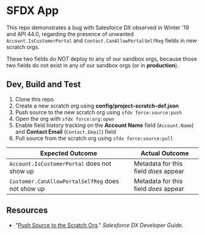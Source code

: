 # SFDX  App

This repo demonstrates a bug with Salesforce DX observed in Winter '19
and API 44.0, regarding the presence of unwanted `Account.IsCustomerPortal`
and `Contact.CanAllowPortalSelfReg` fields in new scratch orgs.

These two fields do _NOT_ deploy to any of our sandbox orgs, because those
two fields do not exist in any of our sandbox orgs (or in **production**).

## Dev, Build and Test

1. Clone this repo
2. Create a new scratch org using **config/project-scratch-def.json**
3. Push source to the new scratch org using `sfdx force:source:push`
4. Open the org with `sfdx force:org:open`
5. Enable field history tracking on the **Account Name** field (`Account.Name`)
   and **Contact Email** (`Contact.Email`) field
6. Pull source from the scratch org using `sfdx force:source:pull`

Expected Outcome | Actual Outcome
----- | -----
`Account.IsCustomerPortal` does not show up | Metadata for this field _does_ appear
`Customer.CanAllowPortalSelfReg` does not show up | Metadata for this field _does_ appear


## Resources

* "[Push Source to the Scratch Org][1]." _Salesforce DX Developer Guide_.

[1]: https://developer.salesforce.com/docs/atlas.en-us.sfdx_dev.meta/sfdx_dev/sfdx_dev_push_md_to_scratch_org.htm
